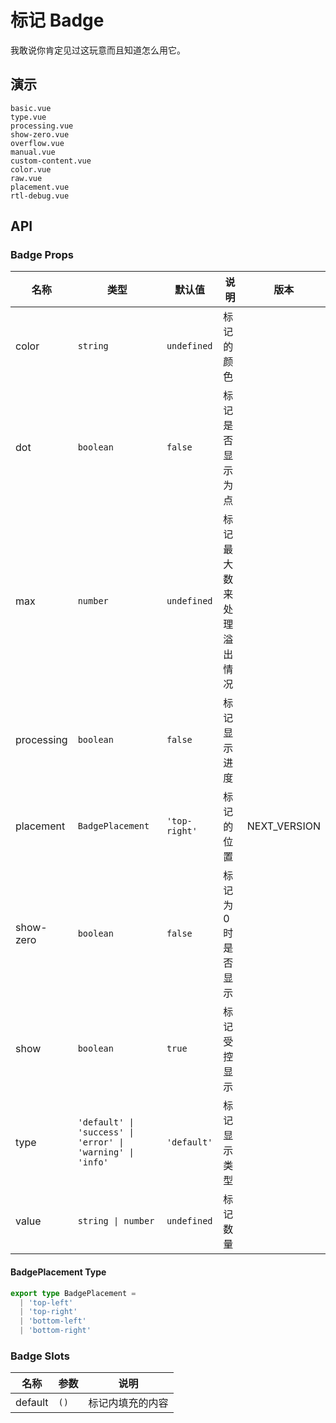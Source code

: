 # 标记 Badge

我敢说你肯定见过这玩意而且知道怎么用它。

## 演示

```demo
basic.vue
type.vue
processing.vue
show-zero.vue
overflow.vue
manual.vue
custom-content.vue
color.vue
raw.vue
placement.vue
rtl-debug.vue
```

## API

### Badge Props

| 名称 | 类型 | 默认值 | 说明 | 版本 |
| --- | --- | --- | --- | --- |
| color | `string` | `undefined` | 标记的颜色 |  |
| dot | `boolean` | `false` | 标记是否显示为点 |  |
| max | `number` | `undefined` | 标记最大数来处理溢出情况 |  |
| processing | `boolean` | `false` | 标记显示进度 |  |
| placement | `BadgePlacement` | `'top-right'` | 标记的位置 | NEXT_VERSION |
| show-zero | `boolean` | `false` | 标记为 0 时是否显示 |  |
| show | `boolean` | `true` | 标记受控显示 |  |
| type | `'default' \| 'success' \| 'error' \| 'warning' \| 'info'` | `'default'` | 标记显示类型 |  |
| value | `string \| number` | `undefined` | 标记数量 |  |

#### BadgePlacement Type

```ts
export type BadgePlacement =
  | 'top-left'
  | 'top-right'
  | 'bottom-left'
  | 'bottom-right'
```

### Badge Slots

| 名称    | 参数 | 说明             |
| ------- | ---- | ---------------- |
| default | `()` | 标记内填充的内容 |
